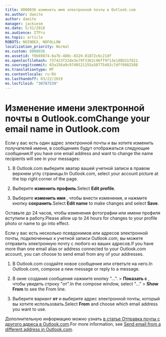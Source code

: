 ```yaml
---
title: 8000036 изменить имя электронной почты в Outlook.com
ms.author: daeite
author: daeite
manager: jackiesm
ms.date: 5/31/2018
ms.audience: ITPro
ms.topic: article
ROBOTS: NOINDEX, NOFOLLOW
localization_priority: Normal
ms.custom: 8000036
ms.assetid: f0b69874-8a7b-480c-8329-01872c6c21df
ms.openlocfilehash: 737423f22de3e79f3362c96ff9f13e1d8b31fd21
ms.sourcegitcommit: 03a156a9c9740521155a30775492c7dff0982588
ms.translationtype: MT
ms.contentlocale: ru-RU
ms.lasthandoff: 03/22/2019
ms.locfileid: "30787539"
---
```

# <a name="change-your-email-name-in-outlookcom"></a><span data-ttu-id="ae96b-102">Изменение имени электронной почты в Outlook.com</span><span class="sxs-lookup"><span data-stu-id="ae96b-102">Change your email name in Outlook.com</span></span>

<span data-ttu-id="ae96b-103">Если у вас есть один адрес электронной почты и вы хотите изменить получателей имени, в сообщениях будут отображаться следующие сообщения:</span><span class="sxs-lookup"><span data-stu-id="ae96b-103">If you have one email address and want to change the name recipients will see in your messages:</span></span>
  
1. <span data-ttu-id="ae96b-104">В Outlook.com выберите аватар вашей учетной записи в правом верхнем углу страницы.</span><span class="sxs-lookup"><span data-stu-id="ae96b-104">In Outlook.com, select your account picture at the top right corner of the page.</span></span>
    
2. <span data-ttu-id="ae96b-105">Выберите **изменить профиль**.</span><span class="sxs-lookup"><span data-stu-id="ae96b-105">Select **Edit profile**.</span></span> 
    
3. <span data-ttu-id="ae96b-106">Выберите **изменить имя** , чтобы внести изменения, и нажмите кнопку **сохранить**.</span><span class="sxs-lookup"><span data-stu-id="ae96b-106">Select **Edit name** to make changes and select **Save**.</span></span> 
    
<span data-ttu-id="ae96b-107">Оставьте до 24 часов, чтобы изменения фотографии или имени профиля вступили в работу.</span><span class="sxs-lookup"><span data-stu-id="ae96b-107">Please allow up to 24 hours for changes to your profile photo or name to go into effect.</span></span>
  
<span data-ttu-id="ae96b-108">Если у вас есть несколько псевдонимов или адресов электронной почты, подключенных к учетной записи Outlook.com, вы можете отправить электронную почту с любого из ваших адресов.</span><span class="sxs-lookup"><span data-stu-id="ae96b-108">If you have more than one email alias or address connected to your Outlook.com account, you can choose to send email from any of your addresses.</span></span>
  
1. <span data-ttu-id="ae96b-109">В Outlook.com создайте новое сообщение или ответьте на него.</span><span class="sxs-lookup"><span data-stu-id="ae96b-109">In Outlook.com, compose a new message or reply to a message.</span></span>
    
2. <span data-ttu-id="ae96b-110">В окне создания сообщения нажмите кнопку "...". \> **Показать с** , чтобы увидеть строку "от".</span><span class="sxs-lookup"><span data-stu-id="ae96b-110">In the compose window, select "..." \> **Show From** to see the From line.</span></span> 
    
3. <span data-ttu-id="ae96b-111">Выберите вариант **от** и выберите адрес электронной почты, который вы хотите использовать.</span><span class="sxs-lookup"><span data-stu-id="ae96b-111">Select **From** and choose which email address you want to use.</span></span> 
    
<span data-ttu-id="ae96b-112">Дополнительную информацию можно узнать [в статье Отправка почты с другого адреса в Outlook.com](https://go.microsoft.com/fwlink/p/?linkid=2001701&amp;clcid=0x409).</span><span class="sxs-lookup"><span data-stu-id="ae96b-112">For more information, see [Send email from a different address in Outlook.com](https://go.microsoft.com/fwlink/p/?linkid=2001701&amp;clcid=0x409).</span></span>
  

